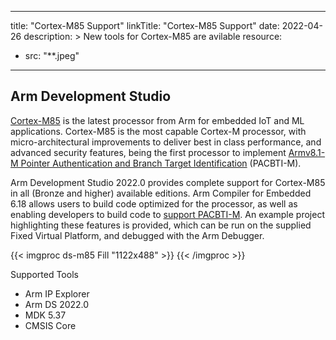 
---
title: "Cortex-M85 Support"
linkTitle: "Cortex-M85 Support"
date: 2022-04-26
description: >
    New tools for Cortex-M85 are avilable
resource:
- src: "**.jpeg"
---

## Arm Development Studio

[Cortex-M85](https://developer.arm.com/Processors/Cortex-M85) is the latest processor from Arm for embedded IoT and ML applications. Cortex-M85 is the most capable Cortex-M processor, with micro-architectural improvements to deliver best in class performance, and advanced security features, being the first processor to implement [Armv8.1-M Pointer Authentication and Branch Target Identification](https://community.arm.com/arm-community-blogs/b/architectures-and-processors-blog/posts/armv8-1-m-pointer-authentication-and-branch-target-identification-extension) (PACBTI-M).

Arm Development Studio 2022.0 provides complete support for Cortex-M85 in all (Bronze and higher) available editions. Arm Compiler for Embedded 6.18 allows users to build code optimized for the processor, as well as enabling developers to build code to [support PACBTI-M](https://developer.arm.com/documentation/100748/0618/Security-features-supported-in-Arm-Compiler-for-Embedded/Armv8-1-M-PACBTI-extension-mitigations-against-ROP-and-JOP-style-attacks). An example project highlighting these features is provided, which can be run on the supplied Fixed Virtual Platform, and debugged with the Arm Debugger.

{{< imgproc ds-m85 Fill "1122x488" >}}
{{< /imgproc >}}

Supported Tools
* Arm IP Explorer
* Arm DS 2022.0
* MDK 5.37
* CMSIS Core
